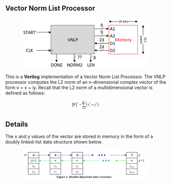 ## Vector Norm List Processor
 
<p align="center">
 <img src="./img/vnlp.PNG" width="400px">
</p>

This is a **Verilog** implementation of a Vector Norm List Processor. The VNLP processor computes the L2 norm of an n-dimensional complex vector of the form v = x + iy. Recall that the L2 norm of a multidimensional vector is defined as follows:

<p align="center">
 <img src="./img/eq.PNG" width="100px">
</p>

## Details

The x and y values of the vector are stored in memory in the form of a doubly linked-list data structure shown below.

<p align="center">
 <img src="./img/linked_list.PNG" width="400px">
</p>
